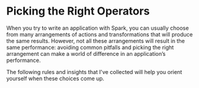 # Picking the Right Operators

When you try to write an application with Spark, you can usually choose from many arrangements of actions and transformations that will produce the same results. However, not all these arrangements will result in the same performance: avoiding common pitfalls and picking the right arrangement can make a world of difference in an application’s performance.

The following rules and insights that I've collected will help you orient yourself when these choices come up.

